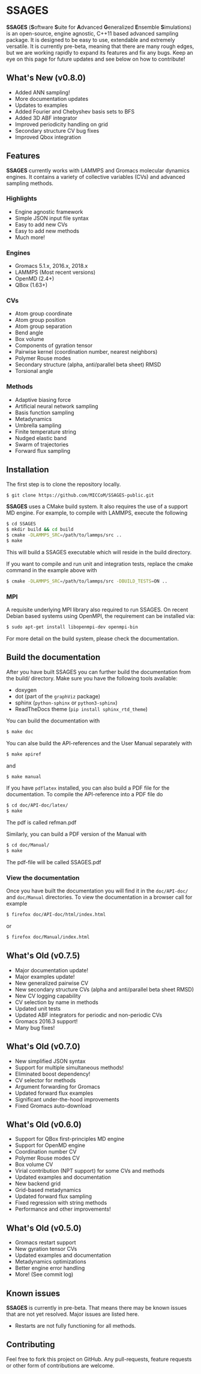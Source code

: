 SSAGES
============

**SSAGES** (**S**oftware **S**uite for **A**dvanced **G**eneralized **E**nsemble **S**imulations) is an open-source, engine agnostic, C++11 based advanced sampling package. 
It is designed to be easy to use, extendable and extremely versatile. It is currently pre-beta, meaning that there are many rough edges, but we are working rapidly 
to expand its features and fix any bugs. Keep an eye on this page for future updates and see below on how to contribute!

## What's New (v0.8.0)
- Added ANN sampling! 
- More documentation updates
- Updates to examples 
- Added Fourier and Chebyshev basis sets to BFS 
- Added 3D ABF integrator
- Improved periodicity handling on grid
- Secondary structure CV bug fixes 
- Improved Qbox integration


<a id="features"></a>
## Features
**SSAGES** currently works with LAMMPS and Gromacs molecular dynamics engines. It contains a variety of collective variables (CVs) and advanced sampling methods. 

### Highlights 
- Engine agnostic framework 
- Simple JSON input file syntax 
- Easy to add new CVs 
- Easy to add new methods
- Much more!

### Engines 
- Gromacs 5.1.x, 2016.x, 2018.x
- LAMMPS (Most recent versions)
- OpenMD (2.4+)
- QBox (1.63+)

### CVs
- Atom group coordinate
- Atom group position 
- Atom group separation 
- Bend angle
- Box volume
- Components of gyration tensor
- Pairwise kernel (coordination number, nearest neighbors)
- Polymer Rouse modes 
- Secondary structure (alpha, anti/parallel beta sheet) RMSD
- Torsional angle

### Methods 
- Adaptive biasing force 
- Artificial neural network sampling
- Basis function sampling 
- Metadynamics 
- Umbrella sampling 
- Finite temperature string 
- Nudged elastic band 
- Swarm of trajectories 
- Forward flux sampling 

<a id="installation"></a>
## Installation
The first step is to clone the repository locally.

```bash
$ git clone https://github.com/MICCoM/SSAGES-public.git
```
**SSAGES** uses a CMake build system. It also requires the use of a support MD engine.
For example, to compile with LAMMPS, execute the following

```bash
$ cd SSAGES
$ mkdir build && cd build
$ cmake -DLAMMPS_SRC=/path/to/lammps/src .. 
$ make
```

This will build a SSAGES executable which will reside in the build directory.

If you want to compile and run unit and integration tests, replace the cmake command
in the example above with

```bash
$ cmake -DLAMMPS_SRC=/path/to/lammps/src -DBUILD_TESTS=ON ..
```

### MPI

A requisite underlying MPI library also required to run SSAGES. 
On recent Debian based systems using OpenMPI, the requirement 
can be installed via:

```bash 
$ sudo apt-get install libopenmpi-dev openmpi-bin
```

For more detail on the build system, please check the documentation.

## Build the documentation

After you have built SSAGES you can further build the documentation from the build/
directory. Make sure you have the following tools available:

* doxygen
* dot (part of the `graphViz` package)
* sphinx (`python-sphinx` or `python3-sphinx`)
* ReadTheDocs theme (`pip install sphinx_rtd_theme`)

You can build the documentation with
```bash
$ make doc
```
You can alse build the API-references and the User
Manual separately with
```bash
$ make apiref
```
and
```bash
$ make manual
```

If you have `pdflatex` installed, you can also build
a PDF file for the documentation. To compile the
API-reference into a PDF file do
```bash
$ cd doc/API-doc/latex/
$ make
```
The pdf is called refman.pdf

Similarly, you can build a PDF version of the Manual with
```bash
$ cd doc/Manual/
$ make
```
The pdf-file will be called SSAGES.pdf

### View the documentation

Once you have built the documentation you will find it
in the `doc/API-doc/` and `doc/Manual` directories. To
view the documentation in a browser call for example
```bash
$ firefox doc/API-doc/html/index.html
```
or
```bash
$ firefox doc/Manual/index.html
```
## What's Old (v0.7.5)
- Major documentation update!
- Major examples update! 
- New generalized pairwise CV
- New secondary structure CVs (alpha and anti/parallel beta sheet RMSD)
- New CV logging capability 
- CV selection by name in methods 
- Updated unit tests 
- Updated ABF integrators for periodic and non-periodic CVs 
- Gromacs 2016.3 support! 
- Many bug fixes! 

## What's Old (v0.7.0)
- New simplified JSON syntax
- Support for multiple simultaneous methods! 
- Eliminated boost dependency! 
- CV selector for methods 
- Argument forwarding for Gromacs 
- Updated forward flux examples 
- Significant under-the-hood improvements
- Fixed Gromacs auto-download

## What's Old (v0.6.0)
- Support for QBox first-principles MD engine 
- Support for OpenMD engine 
- Coordination number CV 
- Polymer Rouse modes CV 
- Box volume CV 
- Virial contribution (NPT support) for some CVs and methods 
- Updated examples and documentation
- New backend grid
- Grid-based metadynamics 
- Updated forward flux sampling
- Fixed regression with string methods
- Performance and other improvements! 

## What's Old (v0.5.0)
- Gromacs restart support
- New gyration tensor CVs
- Updated examples and documentation
- Metadynamics optimizations
- Better engine error handling
- More! (See commit log)

## Known issues 
**SSAGES** is currently in pre-beta. That means there may be known issues that are not yet resolved. Major issues are listed here. 

- Restarts are not fully functioning for all methods.

## Contributing 
Feel free to fork this project on GitHub. Any pull-requests, feature requests or other form of contributions are welcome.
